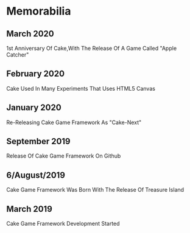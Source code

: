 # Memorabilia

## March 2020
1st Anniversary Of Cake,With The Release Of A Game Called "Apple Catcher"

## February 2020
Cake Used In Many Experiments That Uses HTML5 Canvas

## January 2020
Re-Releasing Cake Game Framework As "Cake-Next"

## September 2019
Release Of Cake Game Framework On Github

## 6/August/2019
Cake Game Framework Was Born With The Release Of Treasure Island

## March 2019
Cake Game Framework Development Started
